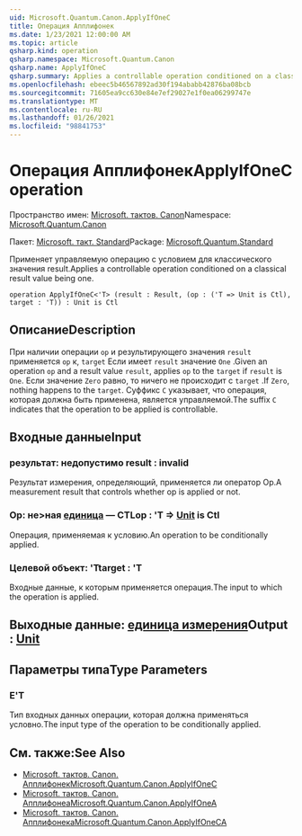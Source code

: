 ```yaml
---
uid: Microsoft.Quantum.Canon.ApplyIfOneC
title: Операция Апплифонек
ms.date: 1/23/2021 12:00:00 AM
ms.topic: article
qsharp.kind: operation
qsharp.namespace: Microsoft.Quantum.Canon
qsharp.name: ApplyIfOneC
qsharp.summary: Applies a controllable operation conditioned on a classical result value being one.
ms.openlocfilehash: ebeec5b46567892ad30f194ababb42876ba08bcb
ms.sourcegitcommit: 71605ea9cc630e84e7ef29027e1f0ea06299747e
ms.translationtype: MT
ms.contentlocale: ru-RU
ms.lasthandoff: 01/26/2021
ms.locfileid: "98841753"
---
```

# <a name="applyifonec-operation"></a><span data-ttu-id="f7fd8-102">Операция Апплифонек</span><span class="sxs-lookup"><span data-stu-id="f7fd8-102">ApplyIfOneC operation</span></span>

<span data-ttu-id="f7fd8-103">Пространство имен: [Microsoft. тактов. Canon](xref:Microsoft.Quantum.Canon)</span><span class="sxs-lookup"><span data-stu-id="f7fd8-103">Namespace: [Microsoft.Quantum.Canon](xref:Microsoft.Quantum.Canon)</span></span>

<span data-ttu-id="f7fd8-104">Пакет: [Microsoft. такт. Standard](https://nuget.org/packages/Microsoft.Quantum.Standard)</span><span class="sxs-lookup"><span data-stu-id="f7fd8-104">Package: [Microsoft.Quantum.Standard](https://nuget.org/packages/Microsoft.Quantum.Standard)</span></span>


<span data-ttu-id="f7fd8-105">Применяет управляемую операцию с условием для классического значения result.</span><span class="sxs-lookup"><span data-stu-id="f7fd8-105">Applies a controllable operation conditioned on a classical result value being one.</span></span>

```qsharp
operation ApplyIfOneC<'T> (result : Result, (op : ('T => Unit is Ctl), target : 'T)) : Unit is Ctl
```


## <a name="description"></a><span data-ttu-id="f7fd8-106">Описание</span><span class="sxs-lookup"><span data-stu-id="f7fd8-106">Description</span></span>

<span data-ttu-id="f7fd8-107">При наличии операции `op` и результирующего значения `result` применяется `op` к, `target` Если имеет `result` значение `One` .</span><span class="sxs-lookup"><span data-stu-id="f7fd8-107">Given an operation `op` and a result value `result`, applies `op` to the `target` if `result` is `One`.</span></span> <span data-ttu-id="f7fd8-108">Если значение `Zero` равно, то ничего не происходит с `target` .</span><span class="sxs-lookup"><span data-stu-id="f7fd8-108">If `Zero`, nothing happens to the `target`.</span></span>
<span data-ttu-id="f7fd8-109">Суффикс `C` указывает, что операция, которая должна быть применена, является управляемой.</span><span class="sxs-lookup"><span data-stu-id="f7fd8-109">The suffix `C` indicates that the operation to be applied is controllable.</span></span>

## <a name="input"></a><span data-ttu-id="f7fd8-110">Входные данные</span><span class="sxs-lookup"><span data-stu-id="f7fd8-110">Input</span></span>

### <a name="result--__invalidresult__"></a><span data-ttu-id="f7fd8-111">результат: __недопустимо <Result>__</span><span class="sxs-lookup"><span data-stu-id="f7fd8-111">result : __invalid<Result>__</span></span>

<span data-ttu-id="f7fd8-112">Результат измерения, определяющий, применяется ли оператор Op.</span><span class="sxs-lookup"><span data-stu-id="f7fd8-112">A measurement result that controls whether op is applied or not.</span></span>


### <a name="op--t--unit--is-ctl"></a><span data-ttu-id="f7fd8-113">Op: не>ная [единица](xref:microsoft.quantum.lang-ref.unit)  — CTL</span><span class="sxs-lookup"><span data-stu-id="f7fd8-113">op : 'T => [Unit](xref:microsoft.quantum.lang-ref.unit)  is Ctl</span></span>

<span data-ttu-id="f7fd8-114">Операция, применяемая к условию.</span><span class="sxs-lookup"><span data-stu-id="f7fd8-114">An operation to be conditionally applied.</span></span>


### <a name="target--t"></a><span data-ttu-id="f7fd8-115">Целевой объект: 'T</span><span class="sxs-lookup"><span data-stu-id="f7fd8-115">target : 'T</span></span>

<span data-ttu-id="f7fd8-116">Входные данные, к которым применяется операция.</span><span class="sxs-lookup"><span data-stu-id="f7fd8-116">The input to which the operation is applied.</span></span>



## <a name="output--unit"></a><span data-ttu-id="f7fd8-117">Выходные данные: [единица измерения](xref:microsoft.quantum.lang-ref.unit)</span><span class="sxs-lookup"><span data-stu-id="f7fd8-117">Output : [Unit](xref:microsoft.quantum.lang-ref.unit)</span></span>



## <a name="type-parameters"></a><span data-ttu-id="f7fd8-118">Параметры типа</span><span class="sxs-lookup"><span data-stu-id="f7fd8-118">Type Parameters</span></span>

### <a name="t"></a><span data-ttu-id="f7fd8-119">Е</span><span class="sxs-lookup"><span data-stu-id="f7fd8-119">'T</span></span>

<span data-ttu-id="f7fd8-120">Тип входных данных операции, которая должна применяться условно.</span><span class="sxs-lookup"><span data-stu-id="f7fd8-120">The input type of the operation to be conditionally applied.</span></span>

## <a name="see-also"></a><span data-ttu-id="f7fd8-121">См. также:</span><span class="sxs-lookup"><span data-stu-id="f7fd8-121">See Also</span></span>

- [<span data-ttu-id="f7fd8-122">Microsoft. тактов. Canon. Апплифонек</span><span class="sxs-lookup"><span data-stu-id="f7fd8-122">Microsoft.Quantum.Canon.ApplyIfOneC</span></span>](xref:Microsoft.Quantum.Canon.ApplyIfOneC)
- [<span data-ttu-id="f7fd8-123">Microsoft. тактов. Canon. Апплифонеа</span><span class="sxs-lookup"><span data-stu-id="f7fd8-123">Microsoft.Quantum.Canon.ApplyIfOneA</span></span>](xref:Microsoft.Quantum.Canon.ApplyIfOneA)
- [<span data-ttu-id="f7fd8-124">Microsoft. тактов. Canon. Апплифонека</span><span class="sxs-lookup"><span data-stu-id="f7fd8-124">Microsoft.Quantum.Canon.ApplyIfOneCA</span></span>](xref:Microsoft.Quantum.Canon.ApplyIfOneCA)